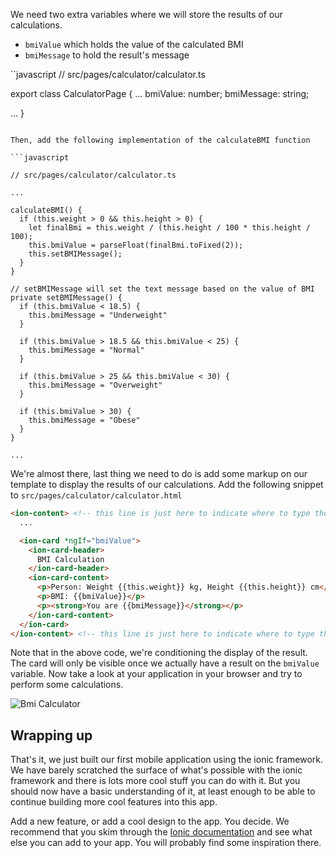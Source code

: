 We need two extra variables where we will store the results of our calculations.

 - `bmiValue` which holds the value of the calculated BMI
 - `bmiMessage` to hold the result's message

``javascript
// src/pages/calculator/calculator.ts

export class CalculatorPage {
  ...
  bmiValue: number;
  bmiMessage: string;

  ...
}
```

Then, add the following implementation of the calculateBMI function

```javascript

// src/pages/calculator/calculator.ts

...

calculateBMI() {
  if (this.weight > 0 && this.height > 0) {
    let finalBmi = this.weight / (this.height / 100 * this.height / 100);
    this.bmiValue = parseFloat(finalBmi.toFixed(2));
    this.setBMIMessage();
  }
}

// setBMIMessage will set the text message based on the value of BMI
private setBMIMessage() {
  if (this.bmiValue < 18.5) {
    this.bmiMessage = "Underweight"
  }

  if (this.bmiValue > 18.5 && this.bmiValue < 25) {
    this.bmiMessage = "Normal"
  }

  if (this.bmiValue > 25 && this.bmiValue < 30) {
    this.bmiMessage = "Overweight"
  }

  if (this.bmiValue > 30) {
    this.bmiMessage = "Obese"
  }
}

...
```

We're almost there, last thing we need to do is add some markup on our template to display the results of our calculations. Add the following snippet to `src/pages/calculator/calculator.html`

```html
<ion-content> <!-- this line is just here to indicate where to type the following block -->
  ...

  <ion-card *ngIf="bmiValue">
    <ion-card-header>
      BMI Calculation
    </ion-card-header>
    <ion-card-content>
      <p>Person: Weight {{this.weight}} kg, Height {{this.height}} cm</p>
      <p>BMI: {{bmiValue}}</p>
      <p><strong>You are {{bmiMessage}}</strong></p>
    </ion-card-content>
  </ion-card>
</ion-content> <!-- this line is just here to indicate where to type the following block -->
```

Note that in the above code, we're conditioning the display of the result. The card will only be visible once we actually have a result on the `bmiValue` variable. Now take a look at your application in your browser and try to perform some calculations.

![Bmi Calculator](https://raw.githubusercontent.com/magnus-thor/ca_course/cooper_challenge_AUT/images/bmi-calculations.png)

## Wrapping up

That's it, we just built our first mobile application using the ionic framework. We have barely scratched the surface of what's possible with the ionic framework and there is lots more cool stuff you can do with it. But you should now have a basic understanding of it, at least enough to be able to continue building more cool features into this app.

Add a new feature, or add a cool design to the app. You decide. We recommend that you skim through the [Ionic documentation](https://ionicframework.com/docs/) and see what else you can add to your app. You will probably find some inspiration there.
